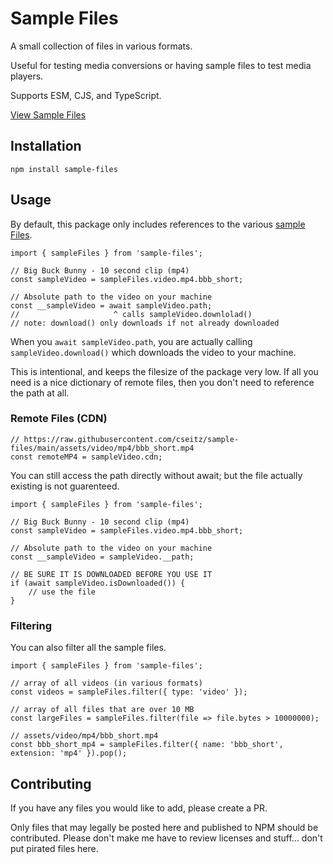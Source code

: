 # Sample Files

A small collection of files in various formats.

Useful for testing media conversions or having sample files to test media players.

Supports ESM, CJS, and TypeScript.

[View Sample Files](./assets)

## Installation

`npm install sample-files`

## Usage

By default, this package only includes references to the various [sample Files](./assets).

```tsx
import { sampleFiles } from 'sample-files';

// Big Buck Bunny - 10 second clip (mp4)
const sampleVideo = sampleFiles.video.mp4.bbb_short;

// Absolute path to the video on your machine
const __sampleVideo = await sampleVideo.path;
//                     ^ calls sampleVideo.downlolad()
// note: download() only downloads if not already downloaded
```

When you `await sampleVideo.path`, you are actually calling `sampleVideo.download()` which downloads the video to your machine.

This is intentional, and keeps the filesize of the package very low. If all you need is a nice dictionary of remote files, then you don't need to reference the path at all.

### Remote Files (CDN)
```tsx
// https://raw.githubusercontent.com/cseitz/sample-files/main/assets/video/mp4/bbb_short.mp4
const remoteMP4 = sampleVideo.cdn;
```

You can still access the path directly without await; but the file actually existing is not guarenteed.

```tsx
import { sampleFiles } from 'sample-files';

// Big Buck Bunny - 10 second clip (mp4)
const sampleVideo = sampleFiles.video.mp4.bbb_short;

// Absolute path to the video on your machine
const __sampleVideo = sampleVideo.__path;

// BE SURE IT IS DOWNLOADED BEFORE YOU USE IT
if (await sampleVideo.isDownloaded()) {
    // use the file
}
```

### Filtering

You can also filter all the sample files.

```tsx
import { sampleFiles } from 'sample-files';

// array of all videos (in various formats)
const videos = sampleFiles.filter({ type: 'video' });

// array of all files that are over 10 MB
const largeFiles = sampleFiles.filter(file => file.bytes > 10000000);

// assets/video/mp4/bbb_short.mp4
const bbb_short_mp4 = sampleFiles.filter({ name: 'bbb_short', extension: 'mp4' }).pop();
```

## Contributing

If you have any files you would like to add, please create a PR.

Only files that may legally be posted here and published to NPM should be contributed. Please don't make me have to review licenses and stuff... don't put pirated files here.
